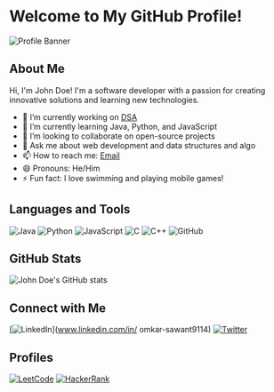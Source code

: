 # Welcome to My GitHub Profile!

![Profile Banner](https://via.placeholder.com/1200x300.png?text=Welcome+to+My+GitHub+Profile!)

## About Me

Hi, I'm John Doe! I'm a software developer with a passion for creating innovative solutions and learning new technologies.

- 🔭 I’m currently working on [DSA](https://github.com/your-repo-link)
- 🌱 I’m currently learning Java, Python, and JavaScript
- 👯 I’m looking to collaborate on open-source projects
- 💬 Ask me about web development and data structures and algo
- 📫 How to reach me: [Email](omkarsawant0034@gmail.com)
- 😄 Pronouns: He/Him
- ⚡ Fun fact: I love swimming and playing mobile games!

## Languages and Tools

![Java](https://img.shields.io/badge/Java-ED8B00?style=for-the-badge&logo=java&logoColor=white)
![Python](https://img.shields.io/badge/Python-3670A0?style=for-the-badge&logo=python&logoColor=ffdd54)
![JavaScript](https://img.shields.io/badge/JavaScript-323330?style=for-the-badge&logo=javascript&logoColor=F7DF1E)
![C](https://img.shields.io/badge/C-00599C?style=for-the-badge&logo=c&logoColor=white)
![C++](https://img.shields.io/badge/C++-00599C?style=for-the-badge&logo=c%2B%2B&logoColor=white)
![GitHub](https://img.shields.io/badge/GitHub-100000?style=for-the-badge&logo=github&logoColor=white)

## GitHub Stats

![John Doe's GitHub stats](https://github-readme-stats.vercel.app/api?username=omkarsawant0034&show_icons=true&theme=radical)

## Connect with Me

[![LinkedIn](https://img.shields.io/badge/LinkedIn-0077B5?style=for-the-badge&logo=linkedin&logoColor=white)](www.linkedin.com/in/
omkar-sawant9114)
[![Twitter](https://img.shields.io/badge/Twitter-1DA1F2?style=for-the-badge&logo=twitter&logoColor=white)](https://twitter.com/your-twitter-handle)

## Profiles

[![LeetCode](https://img.shields.io/badge/LeetCode-FFA116?style=for-the-badge&logo=leetcode&logoColor=black)](https://leetcode.com/your-leetcode-profile)
[![HackerRank](https://img.shields.io/badge/HackerRank-2EC866?style=for-the-badge&logo=hackerrank&logoColor=white)](https://www.hackerrank.com/your-hackerrank-profile)
